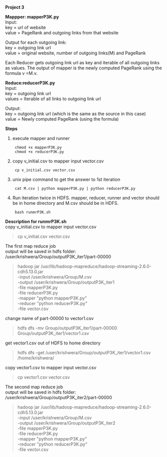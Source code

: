 **Project 3**

**Mappper: mapperP3K.py**  
Input:  
key = url of website  
value = PageRank and outgoing links from that website 
 
Output for each outgoing link:  
key = outgoing link url   
value = original website, number of outgoing links(M) and PageRank 
 
Each Reducer gets outgoing link url as key and iterable of all outgoing links as values. The output of mapper is the newly computed PageRank using the formula v =M.v. 
 
**Reduce:reducerP3K.py**  
Input:  
key = outgoing link url  
values = Iterable of all links to outgoing link url  

Output:  
key = outgoing link url (which is the same as the source in this case)   
value = Newly computed PageRank (using the formula) 

**Steps**  

1. execute mapper and runner

        chmod +x mapperP3K.py 
        chmod +x reducerP3K.py 
2. copy v_initial.csv to mapper input vector.csv

        cp v_initial.csv vector.csv  
        
3. unix pipe command to get the answer to 1st iteration

        cat M.csv | python mapperP3K.py | python reducerP3K.py  
        
4. Run iteration twice in HDFS. mapper, reducer, runner and vector should be in home directory and M.csv should be in HDFS. 

        bash runmrP3K.sh  
        
**Description for runmrP3K.sh**  
copy v_initial.csv to mapper input vector.csv  
>cp v_initial.csv vector.csv  

The first map reduce job  
output will be saved in hdfs folder: /user/krishwera/Group/outputP3K_iter1/part-00000
>hadoop jar /usr/lib/hadoop-mapreduce/hadoop-streaming-2.6.0-cdh5.13.0.jar \
        -input /user/krishwera/Group/M.csv \
        -output /user/krishwera/Group/outputP3K_iter1 \
        -file mapperP3K.py \
        -file reducerP3K.py \
        -mapper "python mapperP3K.py" \
        -reducer "python reducerP3K.py" \
        -file vector.csv  

change name of part-00000 to vector1.csv
>hdfs dfs -mv Group/outputP3K_iter1/part-00000 Group/outputP3K_iter1/vector1.csv 
 
get vector1.csv out of HDFS to home directory
>hdfs dfs -get /user/krishwera/Group/outputP3K_iter1/vector1.csv /home/krishwera/

copy vector1.csv to mapper input vector.csv  
>cp vector1.csv vector.csv

The second map reduce job  
output will be saved in hdfs folder: /user/krishwera/Group/outputP3K_iter2/part-00000
>hadoop jar /usr/lib/hadoop-mapreduce/hadoop-streaming-2.6.0-cdh5.13.0.jar \
        -input /user/krishwera/Group/M.csv \
        -output /user/krishwera/Group/outputP3K_iter2 \
        -file mapperP3K.py \
        -file reducerP3K.py \
        -mapper "python mapperP3K.py" \
        -reducer "python reducerP3K.py" \
        -file vector.csv


